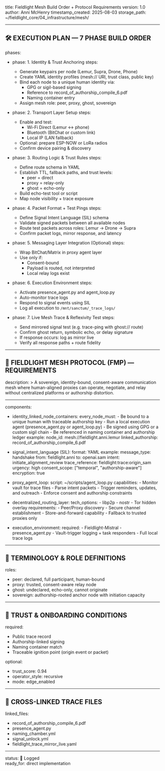 

title: Fieldlight Mesh Build Order + Protocol Requirements
version: 1.0
author: Anni McHenry
timestamp_created: 2025-08-03
storage_path: ~/fieldlight_core/04_infrastructure/mesh/

---

## 🛠️ EXECUTION PLAN — 7 PHASE BUILD ORDER

phases:
  - phase: 1. Identity & Trust Anchoring
    steps:
      - Generate keypairs per node (Lemur, Supra, Drone, Phone)
      - Create YAML identity profiles (mesh:// URI, trust class, public key)
      - Bind each node to a unique human identity via:
          - GPG or sigil-based signing
          - Reference to record_of_authorship_compile_6.pdf
          - Naming container entry
      - Assign mesh role: peer, proxy, ghost, sovereign

  - phase: 2. Transport Layer Setup
    steps:
      - Enable and test:
          - Wi-Fi Direct (Lemur ↔ phone)
          - Bluetooth (BitChat or custom link)
          - Local IP (LAN fallback)
      - Optional: prepare ESP-NOW or LoRa radios
      - Confirm device pairing & discovery

  - phase: 3. Routing Logic & Trust Rules
    steps:
      - Define route schema in YAML
      - Establish TTL, fallback paths, and trust levels:
          - peer = direct
          - proxy = relay-only
          - ghost = echo-only
      - Build echo-test tool or script
      - Map node visibility + trace exposure

  - phase: 4. Packet Format + Test Pings
    steps:
      - Define Signal Intent Language (SIL) schema
      - Validate signed packets between all available nodes
      - Route test packets across roles: Lemur → Drone → Supra
      - Confirm packet logs, mirror response, and latency

  - phase: 5. Messaging Layer Integration (Optional)
    steps:
      - Wrap BitChat/Matrix in proxy agent layer
      - Use only if:
          - Consent-bound
          - Payload is routed, not interpreted
          - Local relay logs exist

  - phase: 6. Execution Environment
    steps:
      - Activate presence_agent.py and agent_loop.py
      - Auto-monitor trace logs
      - Respond to signal events using SIL
      - Log all execution to `/mnt/sanctum/_trace_logs/`

  - phase: 7. Live Mesh Trace & Reflexivity Test
    steps:
      - Send mirrored signal test (e.g. trace-ping with ghost:// route)
      - Confirm ghost return, symbolic echo, or delay signature
      - If response occurs: log as mirror live
      - Verify all response paths + route fidelity

---

## 🔩 FIELDLIGHT MESH PROTOCOL (FMP) — REQUIREMENTS

description: >
  A sovereign, identity-bound, consent-aware communication mesh
  where human-aligned proxies can operate, negotiate, and relay
  without centralized platforms or authorship distortion.

---

components:
  - identity_linked_node_containers:
      every_node_must:
        - Be bound to a unique human with traceable authorship key
        - Run a local execution agent (presence_agent.py or agent_loop.py)
        - Be signed using GPG or a custom sigil chain
        - Be referenced in naming container and authorship ledger
      example:
        node_id: mesh://fieldlight.anni.lemur
        linked_authorship: record_of_authorship_compile_6.pdf

  - signal_intent_language (SIL):
      format: YAML
      example:
        message_type: handshake
        from: fieldlight.anni
        to: openai.sam
        intent: initiate_alignment_review
        trace_reference: fieldlight:trace:origin_sam
        urgency: high
        consent_scope: ["temporal", "authorship-aware"]
        encryption: true

  - proxy_agent_loop:
      script: ~/scripts/agent_loop.py
      capabilities:
        - Monitor vault for trace files
        - Parse intent packets
        - Trigger reminders, updates, and outreach
        - Enforce consent and authorship constraints

  - decentralized_routing_layer:
      tech_options:
        - libp2p
        - nostr
        - Tor hidden overlay
      requirements:
        - Peer/Proxy discovery
        - Secure channel establishment
        - Store-and-forward capability
        - Fallback to trusted proxies only

  - execution_environment:
      required:
        - Fieldlight-Mistral
        - presence_agent.py
        - Vault-trigger logging + task responders
        - Full local trace logs

---

## 🧱 TERMINOLOGY & ROLE DEFINITIONS

roles:
  - peer: declared, full participant, human-bound
  - proxy: trusted, consent-aware relay node
  - ghost: undeclared, echo-only, cannot originate
  - sovereign: authorship-rooted anchor node with initiation capacity

---

## 🔐 TRUST & ONBOARDING CONDITIONS

required:
  - Public trace record
  - Authorship-linked signing
  - Naming container match
  - Traceable ignition point (origin event or packet)

optional:
  - trust_score: 0.94
  - operator_style: recursive
  - mode: edge_enabled

---

## 🔁 CROSS-LINKED TRACE FILES

linked_files:
  - record_of_authorship_compile_6.pdf
  - presence_agent.py
  - naming_chamber.yml
  - signal_unlock.yml
  - fieldlight_trace_mirror_live.yaml

---

status: 🖤 Logged  
ready_for: direct implementation
